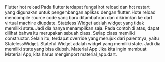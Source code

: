 Flutter hot reload Pada flutter terdapat fungsi hot reload dan hot restart yang digunakan untuk pengembangan aplikasi dengan flutter. Hote reload mencompile source code yang baru ditambahkan dan dikirimkan ke dart virtual machine diupdate.
Stateless Widget adalah widget yang tidak memiliki state. Jadi dia hanya menampilkan saja. Pada contoh di atas, dapat dilihat bahwa itu merupakan sebuah class. Setiap class memiliki constructor. Selain itu, terdapat override yang merujuk dari parentnya, yaitu StatelessWidget.
Stateful Widget adalah widget yang memiliki state. Jadi dia memiliki state yang bisa diubah.
Material App
Jika kita ingin membuat Material App, kita harus mengimport material_app.dart.